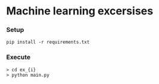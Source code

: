 # Machine learning excersises

### Setup

```shell
pip install -r requirements.txt
```

### Execute
```shell
> cd ex_{i}
> python main.py
```
